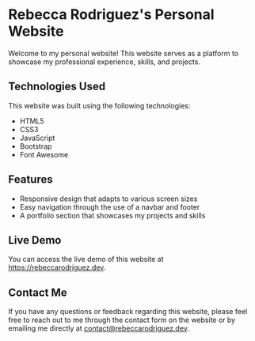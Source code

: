 # Rebecca Rodriguez's Personal Website
Welcome to my personal website! This website serves as a platform to showcase my professional experience, skills, and projects.

## Technologies Used
This website was built using the following technologies:

* HTML5
* CSS3
* JavaScript
* Bootstrap
* Font Awesome

## Features
* Responsive design that adapts to various screen sizes
* Easy navigation through the use of a navbar and footer
* A portfolio section that showcases my projects and skills

## Live Demo
You can access the live demo of this website at https://rebeccarodriguez.dev.

## Contact Me
If you have any questions or feedback regarding this website, please feel free to reach out to me through the contact form on the website or by emailing me directly at contact@rebeccarodriguez.dev.
